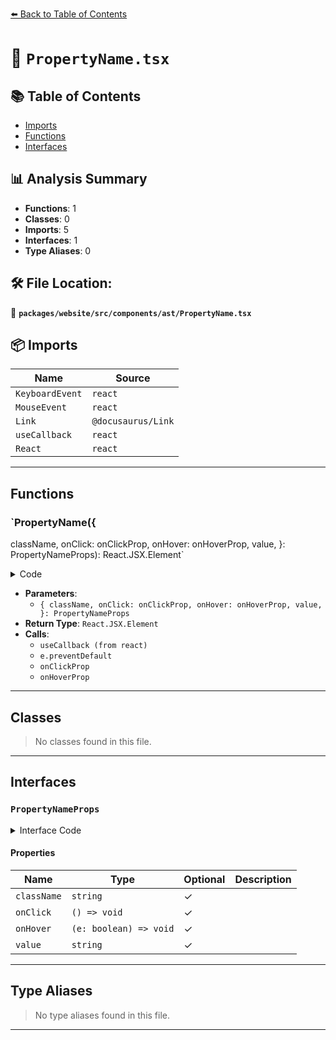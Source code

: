 [⬅️ Back to Table of Contents](../../../../../index.md)

# 📄 `PropertyName.tsx`

## 📚 Table of Contents

- [Imports](#imports)
- [Functions](#functions)
- [Interfaces](#interfaces)

## 📊 Analysis Summary

- **Functions**: 1
- **Classes**: 0
- **Imports**: 5
- **Interfaces**: 1
- **Type Aliases**: 0

## 🛠️ File Location:
📂 **`packages/website/src/components/ast/PropertyName.tsx`**

## 📦 Imports

| Name | Source |
|------|--------|
| `KeyboardEvent` | `react` |
| `MouseEvent` | `react` |
| `Link` | `@docusaurus/Link` |
| `useCallback` | `react` |
| `React` | `react` |


---

## Functions

### `PropertyName({
  className,
  onClick: onClickProp,
  onHover: onHoverProp,
  value,
}: PropertyNameProps): React.JSX.Element`

<details><summary>Code</summary>

```ts
export default function PropertyName({
  className,
  onClick: onClickProp,
  onHover: onHoverProp,
  value,
}: PropertyNameProps): React.JSX.Element {
  const onClick = useCallback(
    (e: MouseEvent<HTMLElement>) => {
      e.preventDefault();
      onClickProp?.();
    },
    [onClickProp],
  );

  const onMouseEnter = useCallback(() => {
    onHoverProp?.(true);
  }, [onHoverProp]);

  const onMouseLeave = useCallback(() => {
    onHoverProp?.(false);
  }, [onHoverProp]);

  const onKeyDown = useCallback(
    (e: KeyboardEvent<HTMLElement>) => {
      if (e.code === 'Space') {
        e.preventDefault();
        onClickProp?.();
      }
    },
    [onClickProp],
  );

  return (
    <Link
      className={className}
      href={`#${value}`}
      onClick={onClick}
      onKeyDown={onKeyDown}
      onMouseEnter={onMouseEnter}
      onMouseLeave={onMouseLeave}
      role="button"
      tabIndex={onClickProp && 0}
    >
      {value}
    </Link>
  );
}
```
</details>

- **Parameters**:
  - `{
  className,
  onClick: onClickProp,
  onHover: onHoverProp,
  value,
}: PropertyNameProps`
- **Return Type**: `React.JSX.Element`
- **Calls**:
  - `useCallback (from react)`
  - `e.preventDefault`
  - `onClickProp`
  - `onHoverProp`

---

## Classes

> No classes found in this file.


---

## Interfaces

### `PropertyNameProps`

<details><summary>Interface Code</summary>

```ts
export interface PropertyNameProps {
  readonly className?: string;
  readonly onClick?: () => void;
  readonly onHover?: (e: boolean) => void;
  readonly value?: string;
}
```
</details>

#### Properties

| Name | Type | Optional | Description |
|------|------|----------|-------------|
| `className` | `string` | ✓ |  |
| `onClick` | `() => void` | ✓ |  |
| `onHover` | `(e: boolean) => void` | ✓ |  |
| `value` | `string` | ✓ |  |


---

## Type Aliases

> No type aliases found in this file.


---